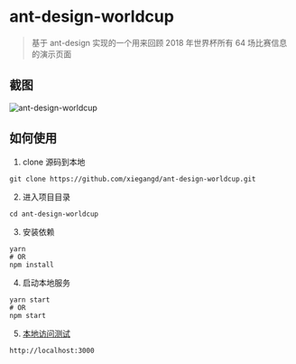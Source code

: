 # ant-design-worldcup

> 基于 ant-design 实现的一个用来回顾 2018 年世界杯所有 64 场比赛信息的演示页面

## 截图
![ant-design-worldcup](https://xiegangd-img.oss-cn-shenzhen.aliyuncs.com/screenshot/worldcup.png "ant-design-worldcup")

## 如何使用

1. clone 源码到本地
```shell
git clone https://github.com/xiegangd/ant-design-worldcup.git
```

2. 进入项目目录
```shell
cd ant-design-worldcup
```

3. 安装依赖
```shell
yarn
# OR
npm install
```

4. 启动本地服务
```shell
yarn start
# OR
npm start
```

5. [本地访问测试](http://localhost:3000)
```shell
http://localhost:3000
```
